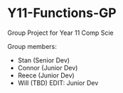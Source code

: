 # Y11-Functions-GP
Group Project for Year 11 Comp Scie

Group members:
- Stan (Senior Dev)
- Connor (Junior Dev)
- Reece (Junior Dev)
- Will (TBD) EDIT: Junior Dev
